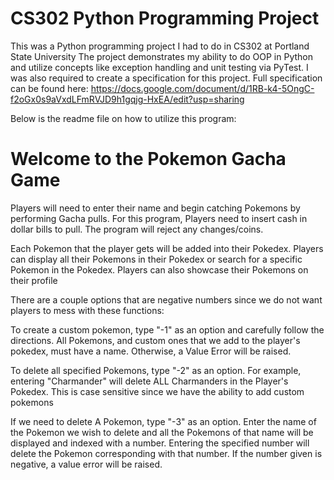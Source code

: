 # CS302 Python Programming Project
This was a Python programming project I had to do in CS302 at Portland State University
The project demonstrates my ability to do OOP in Python and utilize concepts like exception handling and unit testing via PyTest.
I was also required to create a specification for this project. Full specification can be found here: https://docs.google.com/document/d/1RB-k4-5OngC-f2oGx0s9aVxdLFmRVJD9h1gqjg-HxEA/edit?usp=sharing

Below is the readme file on how to utilize this program:
# Welcome to the Pokemon Gacha Game

Players will need to enter their name and begin catching Pokemons by
performing Gacha pulls. For this program, Players need to insert cash in
dollar bills to pull. The program will reject any changes/coins.

Each Pokemon that the player gets will be added into their Pokedex.
Players can display all their Pokemons in their Pokedex or 
search for a specific Pokemon in the Pokedex. Players can also
showcase their Pokemons on their profile



There are a couple options that are negative numbers since we do not want players to 
mess with these functions:

To create a custom pokemon, type "-1" as an option and carefully follow the directions.
All Pokemons, and custom ones that we add to the player's pokedex, must have a name. Otherwise, a Value Error will be raised.

To delete all specified Pokemons, type "-2" as an option. For example, entering "Charmander" will delete ALL Charmanders
in the Player's Pokedex. This is case sensitive since we have the ability to add custom pokemons

If we need to delete A Pokemon, type "-3" as an option. Enter the name of the Pokemon we wish to delete and 
all the Pokemons of that name will be displayed and indexed with a number. Entering the specified number will 
delete the Pokemon corresponding with that number. If the number given is negative, a value error will be raised.
